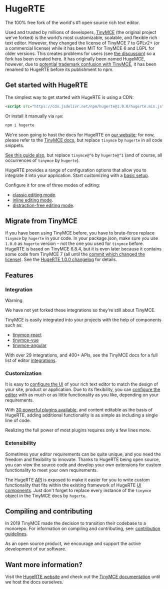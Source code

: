 # HugeRTE

The 100% free fork of the world's #1 open source rich text editor.

Used and trusted by millions of developers, [TinyMCE](https://github.com/tinymce/tinymce) (the original project we've forked) is the world’s most customizable, scalable, and flexible rich text editor. However, they changed the license of TinyMCE 7 to GPLv2+ (or a commercial license) while it has been MIT for TinyMCE 6 and LGPL for older versions. This creates problems for users (see [the discussion](https://github.com/tinymce/tinymce/issues/9453)) so a fork has been created here. It has originally been named HugeMCE, however, due to [potential trademark confusion with TinyMCE](https://github.com/hugerte/hugerte/issues/1#issuecomment-2373423311), it has been renamed to HugeRTE before its publishment to npm.

## Get started with HugeRTE

The simplest way to get started with HugeRTE is using a CDN:

```html
<script src="https://cdn.jsdelivr.net/npm/hugerte@1.0.0/hugerte.min.js">
```

Or install it manually via `npm`:

```bash
npm i hugerte
```

We're soon going to host the docs for HugeRTE on [our website](https://hugerte.org); for now, please refer to the [TinyMCE docs](https://tiny.cloud/docs/tinymce/6), but replace `tinymce` by `hugerte` in all code snippets.

[See this guide also](https://www.tiny.cloud/docs/tinymce/6/npm-projects/), but replace `tinymce@^6` by `hugerte@^1` (and of course, all occurrences of `tinymce` by `hugerte`).

HugeRTE provides a range of configuration options that allow you to integrate it into your application. Start customizing with a [basic setup](https://www.tiny.cloud/docs/tinymce/6/basic-setup/).

Configure it for one of three modes of editing:

- [classic editing mode](https://www.tiny.cloud/docs/tinymce/6/use-tinymce-classic/).
- [inline editing mode](https://www.tiny.cloud/docs/tinymce/6/use-tinymce-inline/).
- [distraction-free editing mode](https://www.tiny.cloud/docs/tinymce/6/use-tinymce-distraction-free/).

## Migrate from TinyMCE

If you have been using TinyMCE before, you have to brute-force replace `tinymce` by `hugerte` in your code. In your package.json, make sure you use `1.0.0` as `hugerte` version – not the one you used for `tinymce` before. HugeRTE is based on TinyMCE 6.8.4, but it is even later because it contains some code from TinyMCE 7 (all until the [commit which changed the license](https://github.com/tinymce/tinymce/commit/1cfe7f6817c68d713971a3e1dbe0c9775a40ce6d)). See the [HugeRTE 1.0.0 changelog](.changes/hugerte/1.0.0.md) for details.

## Features

### Integration

> [!WARNING]
> We have not yet forked these integrations so they're still about TinyMCE.

TinyMCE is easily integrated into your projects with the help of components such as:

- [tinymce-react](https://github.com/tinymce/tinymce-react)
- [tinymce-vue](https://github.com/tinymce/tinymce-vue)
- [tinymce-angular](https://github.com/tinymce/tinymce-angular)

With over 29 integrations, and 400+ APIs, see the TinyMCE docs for a full list of editor [integrations](https://www.tiny.cloud/docs/tinymce/6/integrations/).

### Customization

It is easy to [configure the UI](https://www.tiny.cloud/docs/tinymce/6/customize-ui/) of your rich text editor to match the design of your site, product or application. Due to its flexibility, you can [configure the editor](https://www.tiny.cloud/docs/tinymce/6/basic-setup/) with as much or as little functionality as you like, depending on your requirements.

With [30 powerful plugins available](https://www.tiny.cloud/tinymce/features/), and content editable as the basis of HugeRTE, adding additional functionality is as simple as including a single line of code.

Realizing the full power of most plugins requires only a few lines more.

### Extensibility

Sometimes your editor requirements can be quite unique, and you need the freedom and flexibility to innovate. Thanks to HugeRTE being open source, you can view the source code and develop your own extensions for custom functionality to meet your own requirements.

The HugeRTE [API](https://www.tiny.cloud/docs/tinymce/6/apis/tinymce.root/) is exposed to make it easier for you to write custom functionality that fits within the existing framework of HugeRTE [UI components](https://www.tiny.cloud/docs/tinymce/6/custom-ui-components/). Just don't forget to replace every instance of the `tinymce` object in the TinyMCE docs by `hugerte`.

## Compiling and contributing

In 2019 TinyMCE made the decision to transition their codebase to a monorepo. For information on compiling and contributing, see: [contribution guidelines](https://github.com/tinymce/tinymce/blob/master/CONTRIBUTING.md).

As an open source product, we encourage and support the active development of our software.

## Want more information?

Visit the [HugeRTE website](https://tiny.cloud/) and check out the [TinyMCE documentation](https://www.tiny.cloud/docs/) until we host the docs ourselves.
